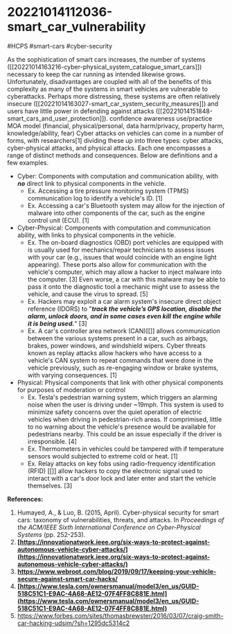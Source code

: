 # 20221014112036-smart_car_vulnerability

#HCPS #smart-cars #cyber-security 

As the sophistication of smart cars increases, the number of systems ([[20221014163216-cyber-physical_system_catalogue_smart_cars]]) necessary to keep the car running as intended likewise grows. Unfortunately, disadvantages are coupled with all of the benefits of this complexity as many of the systems in smart vehicles are vulnerable to cyberattacks. Perhaps more distressing, these systems are often relatively insecure ([[20221014163027-smart_car_system_security_measures]]) and users have little power in defending against attacks ([[20221014151848-smart_cars_and_user_protection]]).
confidence awareness use/practice MOA model (financial, physical/personal, data harm/privacy, property harm, knowledge/ability, fear)
Cyber attacks on vehicles can come in a number of forms, with researchers[1] dividing these up into three types: cyber attacks, cyber-physical attacks, and physical attacks. Each one encompasses a range of distinct methods and consequences. Below are definitions and a few examples.

* Cyber: Components with computation and communication ability, with ***no*** direct link to physical components in the vehicle.
	* Ex. Accessing a tire pressure monitoring system (TPMS) communication log to identify a vehicle's ID. [1]
	* Ex. Accessing a car's Bluetooth system may allow for the injection of malware into other components of the car, such as the engine control unit (ECU). [1]
* Cyber-Physical: Components with computation and communication ability, with links to physical components in the vehicle.
	* Ex. The on-board diagnostics (OBD) port vehicles are equipped with is usually used for mechanics/repair technicians to assess issues with your car (e.g., issues that would coincide with an engine light appearing). These ports also allow for  communication with the vehicle's computer, which may allow a hacker to inject malware into the computer. [3] Even worse, a car with this malware may be able to pass it onto the diagnostic tool a mechanic might use to assess the vehicle, and cause the virus to spread. [5]
	* Ex. Hackers may exploit a car alarm system's insecure direct object reference (IDORS) to "***track the vehicle’s GPS location, disable the alarm, unlock doors, and in some cases even kill the engine while it is being used.***" [3]
	* Ex. A car's controller area network (CAN)[[]] allows communication between the various systems present in a car, such as airbags, brakes, power windows, and windshield wipers. Cyber threats known as replay attacks allow hackers who have access to a vehicle's CAN system to repeat commands that were done in the vehicle previously, such as re-engaging window or brake systems, with varying consequences. [1]
* Physical: Physical components that link with other physical components for purposes of moderation or control
	* Ex. Tesla's pedestrian warning system, which triggers an alarming noise when the user is driving under ~19mph. This system is used to minimize safety concerns over the quiet operation of electric vehicles when driving in pedestrian-rich areas. If comprimised, little to no warning about the vehicle's presence would be available for pedestrians nearby. This could be an issue especially if the driver is irresponsible. [4]
	* Ex. Thermometers in vehicles could be tampered with if temperature sensors would subjected to extreme cold or heat. [1]
	* Ex. Relay attacks on key fobs using radio-frequency identification (RFID) [[]] allow hackers to copy the electronic signal used to interact with a car's door lock and later enter and start the vehicle themselves. [3]

**References:**
1. Humayed, A., & Luo, B. (2015, April). Cyber-physical security for smart cars: taxonomy of vulnerabilities, threats, and attacks. In _Proceedings of the ACM/IEEE Sixth International Conference on Cyber-Physical Systems_ (pp. 252-253).
2. **[https://innovationatwork.ieee.org/six-ways-to-protect-against-autonomous-vehicle-cyber-attacks/](https://innovationatwork.ieee.org/six-ways-to-protect-against-autonomous-vehicle-cyber-attacks/)**
3. **https://www.webroot.com/blog/2019/09/17/keeping-your-vehicle-secure-against-smart-car-hacks/**
4. **[https://www.tesla.com/ownersmanual/model3/en_us/GUID-518C51C1-E9AC-4A68-AE12-07F4FF8C881E.html](https://www.tesla.com/ownersmanual/model3/en_us/GUID-518C51C1-E9AC-4A68-AE12-07F4FF8C881E.html)**
5. https://www.forbes.com/sites/thomasbrewster/2016/03/07/craig-smith-car-hacking-udsim/?sh=1295dc5314c2